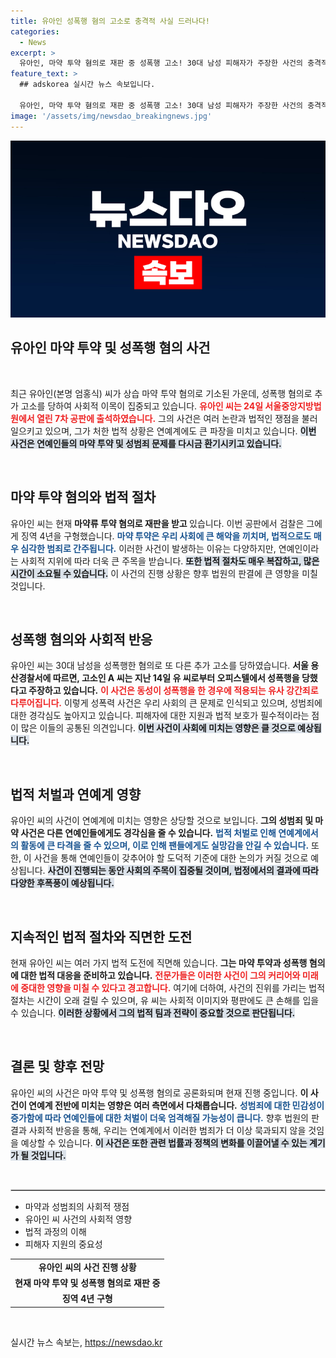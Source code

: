 ```yaml
---
title: 유아인 성폭행 혐의 고소로 충격적 사실 드러나다!
categories:
  - News
excerpt: >
  유아인, 마약 투약 혐의로 재판 중 성폭행 고소! 30대 남성 피해자가 주장한 사건의 충격적인 전개에 귀추가 주목된다. 경찰은 즉각 입건, 법정 결과가 더 큰 파장을 예고한다.
feature_text: >
  ## adskorea 실시간 뉴스 속보입니다.

  유아인, 마약 투약 혐의로 재판 중 성폭행 고소! 30대 남성 피해자가 주장한 사건의 충격적인 전개에 귀추가 주목된다. 경찰은 즉각 입건, 법정 결과가 더 큰 파장을 예고한다.
image: '/assets/img/newsdao_breakingnews.jpg'
---
```


<p><img src="/assets/img/newsdao_breakingnews.jpg" alt="adskorea 속보" /></p>

<h2 data-ke-size="size26">유아인 마약 투약 및 성폭행 혐의 사건</h2>

<p data-ke-size="size16">&nbsp;</p>

<p data-ke-size="size16">최근 유아인(본명 엄홍식) 씨가 상습 마약 투약 혐의로 기소된 가운데, 성폭행 혐의로 추가 고소를 당하여 사회적 이목이 집중되고 있습니다. <b><span style="color: #ee2323;">유아인 씨는 24일 서울중앙지방법원에서 열린 7차 공판에 출석하였습니다.</span></b> 그의 사건은 여러 논란과 법적인 쟁점을 불러일으키고 있으며, 그가 처한 법적 상황은 연예계에도 큰 파장을 미치고 있습니다. <b><span style="background-color: #21538527;">이번 사건은 연예인들의 마약 투약 및 성범죄 문제를 다시금 환기시키고 있습니다.</span></b></p>

<p data-ke-size="size16">&nbsp;</p>

<h2 data-ke-size="size26">마약 투약 혐의와 법적 절차</h2>

<p data-ke-size="size16">유아인 씨는 현재 <b>마약류 투약 혐의로 재판을 받고 </b> 있습니다. 이번 공판에서 검찰은 그에게 징역 4년을 구형했습니다. <b><span style="color: #1a5490;">마약 투약은 우리 사회에 큰 해악을 끼치며, 법적으로도 매우 심각한 범죄로 간주됩니다.</span></b> 이러한 사건이 발생하는 이유는 다양하지만, 연예인이라는 사회적 지위에 따라 더욱 큰 주목을 받습니다. <b><span style="background-color: #21538527;">또한 법적 절차도 매우 복잡하고, 많은 시간이 소요될 수 있습니다.</span></b> 이 사건의 진행 상황은 향후 법원의 판결에 큰 영향을 미칠 것입니다.</p>

<p data-ke-size="size16">&nbsp;</p>

<h2 data-ke-size="size26">성폭행 혐의와 사회적 반응</h2>

<p data-ke-size="size16">유아인 씨는 30대 남성을 성폭행한 혐의로 또 다른 추가 고소를 당하였습니다. <b>서울 용산경찰서에 따르면, 고소인 A 씨는 지난 14일 유 씨로부터 오피스텔에서 성폭행을 당했다고 주장하고 있습니다.</b> <b><span style="color: #ee2323;">이 사건은 동성이 성폭행을 한 경우에 적용되는 유사 강간죄로 다루어집니다.</span></b> 이렇게 성폭력 사건은 우리 사회의 큰 문제로 인식되고 있으며, 성범죄에 대한 경각심도 높아지고 있습니다. 피해자에 대한 지원과 법적 보호가 필수적이라는 점이 많은 이들의 공통된 의견입니다. <b><span style="background-color: #21538527;">이번 사건이 사회에 미치는 영향은 클 것으로 예상됩니다.</span></b></p>

<p data-ke-size="size16">&nbsp;</p>

<h2 data-ke-size="size26">법적 처벌과 연예계 영향</h2>

<p data-ke-size="size16">유아인 씨의 사건이 연예계에 미치는 영향은 상당할 것으로 보입니다. <b>그의 성범죄 및 마약 사건은 다른 연예인들에게도 경각심을 줄 수 있습니다.</b> <b><span style="color: #1a5490;">법적 처벌로 인해 연예계에서의 활동에 큰 타격을 줄 수 있으며, 이로 인해 팬들에게도 실망감을 안길 수 있습니다.</span></b> 또한, 이 사건을 통해 연예인들이 갖추어야 할 도덕적 기준에 대한 논의가 커질 것으로 예상됩니다. <b><span style="background-color: #21538527;">사건이 진행되는 동안 사회의 주목이 집중될 것이며, 법정에서의 결과에 따라 다양한 후폭풍이 예상됩니다.</span></b></p>

<p data-ke-size="size16">&nbsp;</p>

<h2 data-ke-size="size26">지속적인 법적 절차와 직면한 도전</h2>

<p data-ke-size="size16">현재 유아인 씨는 여러 가지 법적 도전에 직면해 있습니다. <b>그는 마약 투약과 성폭행 혐의에 대한 법적 대응을 준비하고 있습니다.</b> <b><span style="color: #ee2323;">전문가들은 이러한 사건이 그의 커리어와 미래에 중대한 영향을 미칠 수 있다고 경고합니다.</span></b> 여기에 더하여, 사건의 진위를 가리는 법적 절차는 시간이 오래 걸릴 수 있으며, 유 씨는 사회적 이미지와 평판에도 큰 손해를 입을 수 있습니다. <b><span style="background-color: #21538527;">이러한 상황에서 그의 법적 팀과 전략이 중요할 것으로 판단됩니다.</span></b></p>

<p data-ke-size="size16">&nbsp;</p>

<h2 data-ke-size="size26">결론 및 향후 전망</h2>

<p data-ke-size="size16">유아인 씨의 사건은 마약 투약 및 성폭행 혐의로 공론화되며 현재 진행 중입니다. <b>이 사건이 연예계 전반에 미치는 영향은 여러 측면에서 다채롭습니다.</b> <b><span style="color: #1a5490;">성범죄에 대한 민감성이 증가함에 따라 연예인들에 대한 처벌이 더욱 엄격해질 가능성이 큽니다.</span></b> 향후 법원의 판결과 사회적 반응을 통해, 우리는 연예계에서 이러한 범죄가 더 이상 묵과되지 않을 것임을 예상할 수 있습니다. <b><span style="background-color: #21538527;">이 사건은 또한 관련 법률과 정책의 변화를 이끌어낼 수 있는 계기가 될 것입니다.</span></b></p>

<p data-ke-size="size16">&nbsp;</p> 

<hr style="border: 1px solid #ccc;" /> 

<ul>
    <li>마약과 성범죄의 사회적 쟁점</li>
    <li>유아인 씨 사건의 사회적 영향</li>
    <li>법적 과정의 이해</li>
    <li>피해자 지원의 중요성</li>
</ul>

<table style="width: 100%; border-collapse: collapse;">
    <tr>
        <td style="text-align: center; height: 17px;"><b>유아인 씨의 사건 진행 상황</b></td>
    </tr>
    <tr>
        <td style="text-align: center; height: 17px;"><b>현재 마약 투약 및 성폭행 혐의로 재판 중</b></td>
    </tr>
    <tr>
        <td style="text-align: center; height: 17px;"><b>징역 4년 구형</b></td>
    </tr>
</table>

<p data-ke-size="size16">&nbsp;</p>
실시간 뉴스 속보는, <a href="https://newsdao.kr" rel="dofollow">https://newsdao.kr</a>


